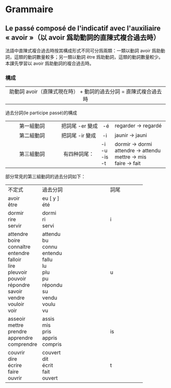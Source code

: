 # Grammaire
## Le passé composé de l'indicatif avec l'auxiliaire « avoir »（以 avoir 爲助動詞的直陳式複合過去時）
法語中直陳式複合過去時按其構成形式不同可分爲兩類：一類以動詞 avoir 爲助動詞，這類的動詞數量較多；另一類以動詞 être 爲助動詞，這類的動詞數量較少。本課先學習以 avoir 爲助動詞的複合過去時。

### 構成

<table align="center">
    <tbody>
        <tr>
            <td width="80%"align="center">助動詞 avoir（直陳式現在時） + 動詞的過去分詞 = 直陳式複合過去時</td>
        </tr>
    </tbody>
</table>

過去分詞(le participe passé)的構成

<table>
    <tbody>
        <tr>
            <td width="33.33%" align="center">第一組動詞</td>
            <td colspan="2" width="33.33%">把詞尾 -er 變成&emsp;-é</td>
            <td width="33.33%">regarder -> regardé</td>
        </tr>
        <tr>
            <td align="center">第二組動詞</td>
            <td colspan="2">把詞尾 -ir 變成&emsp;&nbsp;-i</td>
            <td>jaunir -> jauni</td>
        </tr>
        <tr>
            <td align="center">第三組動詞</td>
            <td align="center">有四种詞尾：</td>
            <td>
                -i
                <br />
                -u
                <br />
                -is
                <br />
                -t
            </td>
            <td>
                dormir -> dormi
                <br />
                attendre -> attendu
                <br />
                mettre -> mis
                <br />
                faire -> fait
            </td>
        </tr>
    </tbody>
</table>

部分常見的第三組動詞的過去分詞如下：

<table>
    <tbody>
        <tr>
            <td width="25%">不定式</td>
            <td width="25">過去分詞</td>
            <td width="25">詞尾</td>
        </tr>
        <tr>
            <td>
                avoir
                <br />
                être
            </td>
            <td>
                eu [ y ]
                <br />
                été
            </td>
            <td></td>
        </tr>
        <tr>
            <td>
                dormir
                <br />
                rire
                <br />
                servir
            </td>
            <td>
                dormi
                <br />
                ri
                <br />
                servi
            </td>
            <td>i</td>
        </tr>
        <tr>
            <td>
                attendre
                <br />
                boire
                <br />
                connaître
                <br />
                entendre
                <br />
                falloir
                <br />
                lire
                <br />
                pleuvoir
                <br />
                pouvoir
                <br />
                répondre
                <br />
                savoir
                <br />
                vendre
                <br />
                vouloir
                <br />
                voir
            </td>
            <td>
                attendu
                <br />
                bu
                <br />
                connu
                <br />
                entendu
                <br />
                fallu
                <br />
                lu
                <br />
                plu
                <br />
                pu
                <br />
                répondu
                <br />
                su
                <br />
                vendu
                <br />
                voulu
                <br />
                vu
            </td>
            <td>u</td>
        <tr>
            <td>
                asseoir
                <br />
                mettre
                <br />
                prendre
                <br />
                apprendre
                <br />
                comprendre
            </td>
            <td>
                assis
                <br />
                mis
                <br />
                pris
                <br />
                appris
                <br />
                compris
            </td>
            <td>is</td>
        </tr>
        <tr>
            <td>
                couvrir
                <br />
                dire
                <br />
                écrire
                <br />
                faire
                <br />
                ouvrir
            </td>
            <td>
                couvert
                <br />
                dit
                <br />
                écrit
                <br />
                fait
                <br />
                ouvert
            </td>
            <td>t</td>
        </tr>
    </tbody>
</table>